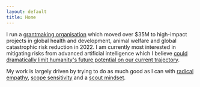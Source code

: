 ```yaml
---
layout: default
title: Home
---
```


<head>
  <script src="/assets/js/p5.js"></script>
  <script src="/assets/js/script.js"></script>
  <script src="/assets/js/p5.play.js"></script>
</head>

<div id="anime1" markdown="1"></div>

<div id="intro" markdown="1">

I run a [grantmaking organisation](https://funds.effectivealtruism.org/apply-for-funding) which moved over $35M to high-impact projects in global health and development, animal welfare and global catastrophic risk reduction in 2022. I am currently most interested in mitigating risks from advanced artificial intelligence which I believe [could dramatically limit humanity's future potential on our current trajectory](https://www.lesswrong.com/posts/pRkFkzwKZ2zfa3R6H/without-specific-countermeasures-the-easiest-path-to).

My work is largely driven by trying to do as much good as I can with [radical empathy](https://forum.effectivealtruism.org/s/QMrYGgBvg64JhcQrS/p/ehZK259et52Xnvw5F), [scope sensitivity](https://en.wikipedia.org/wiki/Scope_neglect) and a [scout mindset](https://en.wikipedia.org/wiki/The_Scout_Mindset).
